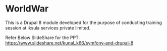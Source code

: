 # WorldWar
This is a Drupal 8 module developed for the purpose of conducting training session at iksula services private limited.

Refer Below SlideShare for the PPT.
https://www.slideshare.net/kunal_k66/symfony-and-drupal-8

